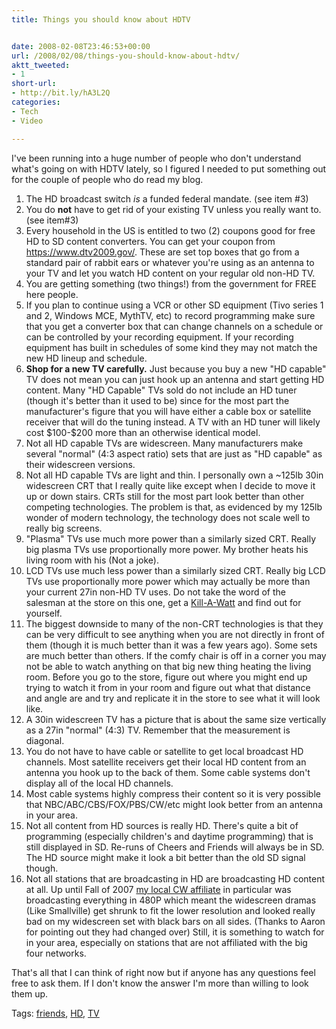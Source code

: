 ```yaml
---
title: Things you should know about HDTV


date: 2008-02-08T23:46:53+00:00
url: /2008/02/08/things-you-should-know-about-hdtv/
aktt_tweeted:
- 1
short-url:
- http://bit.ly/hA3L2Q
categories:
- Tech
- Video

---
```

<div class='microid-mailto+http:sha1:148cee5b3e54dc72ec20423fdc8d0c508498bfc2'>

I've been running into a huge number of people who don't understand what's going on with HDTV lately, so I figured I needed to put something out for the couple of people who do read my blog.


<ol>
<li>
The HD broadcast switch <em>is</em> a funded federal mandate. (see item #3)
</li>
<li>
You do <strong>not</strong> have to get rid of your existing TV unless you really want to. (see item#3)
</li>
<li>
Every household in the US is entitled to two (2) coupons good for free HD to SD content converters. You can get your coupon from <a href="https://www.dtv2009.gov/">https://www.dtv2009.gov/</a>. These are set top boxes that go from a standard pair of rabbit ears or whatever you're using as an antenna to your TV and let you watch HD content on your regular old non-HD TV.
</li>
<li>
You are getting something (two things!) from the government for FREE here people.
</li>
<li>
If you plan to continue using a VCR or other SD equipment (Tivo series 1 and 2, Windows MCE, MythTV, etc) to record programming make sure that you get a converter box that can change channels on a schedule or can be controlled by your recording equipment. If your recording equipment has built in schedules of some kind they may not match the new HD lineup and schedule.
</li>
<li>
<strong>Shop for a new TV carefully.</strong> Just because you buy a new "HD capable" TV does not mean you can just hook up an antenna and start getting HD content. Many "HD Capable" TVs sold do not include an HD tuner (though it's better than it used to be) since for the most part the manufacturer's figure that you will have either a cable box or satellite receiver that will do the tuning instead. A TV with an HD tuner will likely cost $100-$200 more than an otherwise identical model.
</li>
<li>
Not all HD capable TVs are widescreen. Many manufacturers make several "normal" (4:3 aspect ratio) sets that are just as "HD capable" as their widescreen versions.
</li>
<li>
Not all HD capable TVs are light and thin. I personally own a ~125lb 30in widescreen CRT that I really quite like except when I decide to move it up or down stairs. CRTs still for the most part look better than other competing technologies. The problem is that, as evidenced by my 125lb wonder of modern technology, the technology does not scale well to really big screens.
</li>
<li>
"Plasma" TVs use much more power than a similarly sized CRT. Really big plasma TVs use proportionally more power. My brother heats his living room with his (Not a joke).
</li>
<li>
LCD TVs use much less power than a similarly sized CRT. Really big LCD TVs use proportionally more power which may actually be more than your current 27in non-HD TV uses. Do not take the word of the salesman at the store on this one, get a <a href="http://www.p3international.com/products/special/P4400/P4400-CE.html">Kill-A-Watt</a> and find out for yourself.
</li>
<li>
The biggest downside to many of the non-CRT technologies is that they can be very difficult to see anything when you are not directly in front of them (though it is much better than it was a few years ago). Some sets are much better than others. If the comfy chair is off in a corner you may not be able to watch anything on that big new thing heating the living room. Before you go to the store, figure out where you might end up trying to watch it from in your room and figure out what that distance and angle are and try and replicate it in the store to see what it will look like.
</li>
<li>
A 30in widescreen TV has a picture that is about the same size vertically as a 27in "normal" (4:3) TV. Remember that the measurement is diagonal.
</li>
<li>
You do not have to have cable or satellite to get local broadcast HD channels. Most satellite receivers get their local HD content from an antenna you hook up to the back of them. Some cable systems don't display all of the local HD channels.
</li>
<li>
Most cable systems highly compress their content so it is very possible that NBC/ABC/CBS/FOX/PBS/CW/etc might look better from an antenna in your area.
</li>
<li>
Not all content from HD sources is really HD. There's quite a bit of programming (especially children's and daytime programming) that is still displayed in SD. Re-runs of Cheers and Friends will always be in SD. The HD source might make it look a bit better than the old SD signal though.
</li>
<li>
Not all stations that are broadcasting in HD are broadcasting HD content at all. Up until Fall of 2007 <a href="http://www.thecwtc.com/">my local CW affiliate</a> in particular was broadcasting everything in 480P which meant the widescreen dramas (Like Smallville) get shrunk to fit the lower resolution and looked really bad on my widescreen set with black bars on all sides. (Thanks to Aaron for pointing out they had changed over) Still, it is something to watch for in your area, especially on stations that are not affiliated with the big four networks.
</li>
</ol>


That's all that I can think of right now but if anyone has any questions feel free to ask them. If I don't know the answer I'm more than willing to look them up.

</div>

<div class="st-post-tags">
Tags: <a href="http://www.cavort.org/tag/friends/" title="friends" rel="tag">friends</a>, <a href="http://www.cavort.org/tag/hd/" title="HD" rel="tag">HD</a>, <a href="http://www.cavort.org/tag/tv/" title="TV" rel="tag">TV</a><br />
</div>